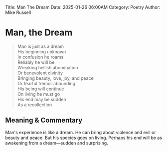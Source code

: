 Title: Man The Dream
Date: 2025-01-26 06:00AM
Category: Poetry
Author: Mike Russell
# Man, the Dream

> Man is just as a dream<br>
His beginning unknown<br>
In confusion he roams<br>
Reliably he will be<br>
Wreaking hellish abomination<br>
Or benevolent divinity<br>
Bringing beauty, love, joy, and peace<br>
Or fearful tremor abounding<br>
His being will continue<br>
On living he must go<br>
His end may be sudden<br>
As a recollection

## Meaning & Commentary

Man's experience is like a dream. He can bring about violence and evil or beauty and peace. But his species goes on living. Perhaps his end will be as awakening from a dream—sudden and surprising.
